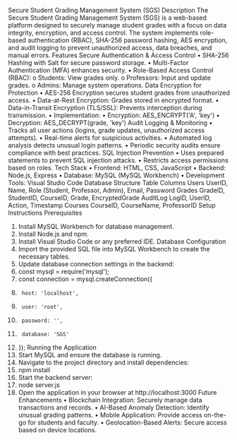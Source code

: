 Secure Student Grading Management System (SGS)
Description
The Secure Student Grading Management System (SGS) is a web-based platform designed to securely manage student grades with a focus on data integrity, encryption, and access control. The system implements role-based authentication (RBAC), SHA-256 password hashing, AES encryption, and audit logging to prevent unauthorized access, data breaches, and manual errors.
Features
Secure Authentication & Access Control
•	SHA-256 Hashing with Salt for secure password storage.
•	Multi-Factor Authentication (MFA) enhances security.
•	Role-Based Access Control (RBAC): 
o	Students: View grades only.
o	Professors: Input and update grades.
o	Admins: Manage system operations.
Data Encryption for Protection
•	AES-256 Encryption secures student grades from unauthorized access.
•	Data-at-Rest Encryption: Grades stored in encrypted format.
•	Data-in-Transit Encryption (TLS/SSL): Prevents interception during transmission.
•	Implementation: 
•	Encryption: AES_ENCRYPT('A', 'key')
•	Decryption: AES_DECRYPT(grade, 'key')
Audit Logging & Monitoring
•	Tracks all user actions (logins, grade updates, unauthorized access attempts).
•	Real-time alerts for suspicious activities.
•	Automated log analysis detects unusual login patterns.
•	Periodic security audits ensure compliance with best practices.
SQL Injection Prevention
•	Uses prepared statements to prevent SQL injection attacks.
•	Restricts access permissions based on roles.
Tech Stack
•	Frontend: HTML, CSS, JavaScript
•	Backend: Node.js, Express
•	Database: MySQL (MySQL Workbench)
•	Development Tools: Visual Studio Code
Database Structure
Table	Columns
Users	UserID, Name, Role (Student, Professor, Admin), Email, Password
Grades	GradeID, StudentID, CourseID, Grade, EncryptedGrade
AuditLog	LogID, UserID, Action, Timestamp
Courses	CourseID, CourseName, ProfessorID
Setup Instructions
Prerequisites
1.	Install MySQL Workbench for database management.
2.	Install Node.js and npm.
3.	Install Visual Studio Code or any preferred IDE.
Database Configuration
1.	Import the provided SQL file into MySQL Workbench to create the necessary tables.
2.	Update database connection settings in the backend: 
3.	const mysql = require('mysql');
4.	const connection = mysql.createConnection({
5.	    host: 'localhost',
6.	    user: 'root',
7.	    password: '',
8.	    database: 'SGS'
9.	});
Running the Application
1.	Start MySQL and ensure the database is running.
2.	Navigate to the project directory and install dependencies: 
3.	npm install
4.	Start the backend server: 
5.	node server.js
6.	Open the application in your browser at http://localhost:3000
Future Enhancements
•	Blockchain Integration: Securely manage data transactions and records.
•	AI-Based Anomaly Detection: Identify unusual grading patterns.
•	Mobile Application: Provide access on-the-go for students and faculty.
•	Geolocation-Based Alerts: Secure access based on device locations.


